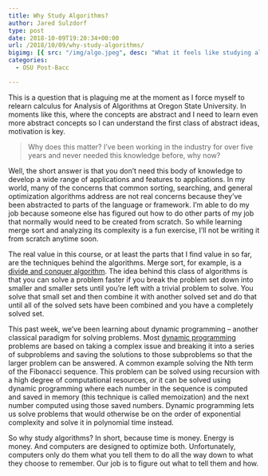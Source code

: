 ```yaml
---
title: Why Study Algorithms?
author: Jared Sulzdorf
type: post
date: 2018-10-09T19:20:34+00:00
url: /2018/10/09/why-study-algorithms/
bigimg: [{ src: "/img/algo.jpeg", desc: "What it feels like studying algorithms"}]
categories:
  - OSU Post-Bacc

---
```

This is a question that is plaguing me at the moment as I force myself to relearn calculus for Analysis of Algorithms at Oregon State University. In moments like this, where the concepts are abstract and I need to learn even more abstract concepts so I can understand the first class of abstract ideas, motivation is key.

<blockquote class="wp-block-quote">
  Why does this matter? I&#8217;ve been working in the industry for over five years and never needed this knowledge before, why now?
</blockquote>

Well, the short answer is that you don&#8217;t need this body of knowledge to develop a wide range of applications and features to applications. In my world, many of the concerns that common sorting, searching, and general optimization algorithms address are not real concerns because they&#8217;ve been abstracted to parts of the language or framework. I&#8217;m able to do my job because someone else has figured out how to do other parts of my job that normally would need to be created from scratch. So while learning merge sort and analyzing its complexity is a fun exercise, I&#8217;ll not be writing it from scratch anytime soon.

<!--more-->

The real value in this course, or at least the parts that I find value in so far, are the techniques behind the algorithms. Merge sort, for example, is a [divide and conquer algorithm][1]. The idea behind this class of algorithms is that you can solve a problem faster if you break the problem set down into smaller and smaller sets until you&#8217;re left with a trivial problem to solve. You solve that small set and then combine it with another solved set and do that until all of the solved sets have been combined and you have a completely solved set.

This past week, we&#8217;ve been learning about dynamic programming &#8211; another classical paradigm for solving problems. Most [dynamic programming][1] problems are based on taking a complex issue and breaking it into a series of subproblems and saving the solutions to those subproblems so that the larger problem can be answered. A common example solving the Nth term of the Fibonacci sequence. This problem can be solved using recursion with a high degree of computational resources, _or_ it can be solved using dynamic programming where each number in the sequence is computed and saved in memory (this technique is called memoization) and the next number computed using those saved numbers. Dynamic programming lets us solve problems that would otherwise be on the order of exponential complexity and solve it in polynomial time instead.

So why study algorithms? In short, because time is money. Energy is money. And computers are designed to optimize both. Unfortunately, computers only do them what you tell them to do all the way down to what they choose to remember. Our job is to figure out what to tell them and how.

 [1]: https://en.wikipedia.org/wiki/Dynamic_programming